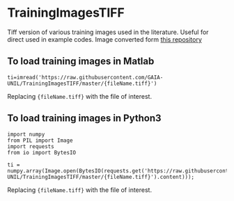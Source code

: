 # TrainingImagesTIFF
Tiff version of various training images used in the literature. Useful for direct used in example codes.
Image converted form [this repository](https://github.com/GAIA-UNIL/trainingimages)

## To load training images in Matlab

```
ti=imread('https://raw.githubusercontent.com/GAIA-UNIL/TrainingImagesTIFF/master/{fileName.tiff}')
``` 
Replacing ```{fileName.tiff}``` with the file of interest. 

## To load training images in Python3

```
import numpy
from PIL import Image
import requests
from io import BytesIO

ti = numpy.array(Image.open(BytesIO(requests.get('https://raw.githubusercontent.com/GAIA-UNIL/TrainingImagesTIFF/master/{fileName.tiff}').content)));
```
Replacing ```{fileName.tiff}``` with the file of interest.